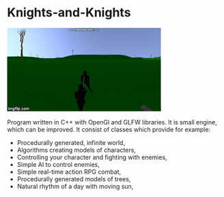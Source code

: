 # Knights-and-Knights
![alt-text](https://github.com/novitamme/Knights-and-Knights/blob/master/2xzd0v.gif?raw=true)

Program written in C++ with OpenGl and GLFW libraries. It is small engine, which can be improved. It consist of classes which provide for example:
- Procedurally generated, infinite world,
- Algorithms creating models of characters,
- Controlling your character and fighting with enemies,
- Simple AI to control enemies,
- Simple real-time action RPG combat,
- Procedurally generated models of trees,
- Natural rhythm of a day with moving sun,
